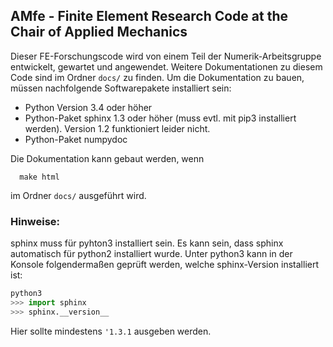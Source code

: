 ## AMfe - Finite Element Research Code at the Chair of Applied Mechanics

   Dieser FE-Forschungscode wird von einem Teil der Numerik-Arbeitsgruppe entwickelt, gewartet und angewendet. Weitere Dokumentationen zu diesem Code sind im Ordner `docs/` zu finden.
   Um die Dokumentation zu bauen, müssen nachfolgende Softwarepakete installiert sein:

   - Python Version 3.4 oder höher
   - Python-Paket sphinx 1.3 oder höher (muss evtl. mit pip3 installiert werden). Version 1.2 funktioniert leider nicht.
   - Python-Paket numpydoc

   Die Dokumentation kann gebaut werden, wenn

      make html

   im Ordner `docs/` ausgeführt wird.
   
### Hinweise:
sphinx muss für pyhton3 installiert sein. Es kann sein, dass sphinx automatisch für python2 installiert wurde. 
Unter python3 kann in der Konsole folgendermaßen geprüft werden, welche sphinx-Version installiert ist:
```python
python3
>>> import sphinx
>>> sphinx.__version__
```
Hier sollte mindestens `'1.3.1` ausgeben werden. 